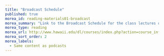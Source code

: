```yaml
---
title: "Broadcast Schedule"
published: true
morea_id: reading-materials01-broadcast
morea_summary: "Link to the Broadcast Schedule for the class lectures on TV"
morea_type: reading
morea_url: http://www.hawaii.edu/dl/courses/index.php?action=course_info&crse_id=11719
morea_sort_order: 2
morea_labels:
  - Same content as podcasts
---
```


 
